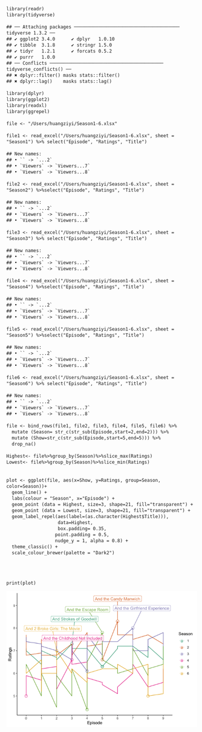     library(readr)
    library(tidyverse)

    ## ── Attaching packages ─────────────────────────────────────── tidyverse 1.3.2 ──
    ## ✔ ggplot2 3.4.0      ✔ dplyr   1.0.10
    ## ✔ tibble  3.1.8      ✔ stringr 1.5.0 
    ## ✔ tidyr   1.2.1      ✔ forcats 0.5.2 
    ## ✔ purrr   1.0.0      
    ## ── Conflicts ────────────────────────────────────────── tidyverse_conflicts() ──
    ## ✖ dplyr::filter() masks stats::filter()
    ## ✖ dplyr::lag()    masks stats::lag()

    library(dplyr)
    library(ggplot2)
    library(readxl)
    library(ggrepel)

    file <- "/Users/huangziyi/Season1-6.xlsx"

    file1 <- read_excel("/Users/huangziyi/Season1-6.xlsx", sheet = "Season1") %>% select("Episode", "Ratings", "Title")

    ## New names:
    ## • `` -> `...2`
    ## • `Viewers` -> `Viewers...7`
    ## • `Viewers` -> `Viewers...8`

    file2 <- read_excel("/Users/huangziyi/Season1-6.xlsx", sheet = "Season2") %>%select("Episode", "Ratings", "Title")

    ## New names:
    ## • `` -> `...2`
    ## • `Viewers` -> `Viewers...7`
    ## • `Viewers` -> `Viewers...8`

    file3 <- read_excel("/Users/huangziyi/Season1-6.xlsx", sheet = "Season3") %>% select("Episode", "Ratings", "Title")

    ## New names:
    ## • `` -> `...2`
    ## • `Viewers` -> `Viewers...7`
    ## • `Viewers` -> `Viewers...8`

    file4 <- read_excel("/Users/huangziyi/Season1-6.xlsx", sheet = "Season4") %>%select("Episode", "Ratings", "Title")

    ## New names:
    ## • `` -> `...2`
    ## • `Viewers` -> `Viewers...7`
    ## • `Viewers` -> `Viewers...8`

    file5 <- read_excel("/Users/huangziyi/Season1-6.xlsx", sheet = "Season5") %>%select("Episode", "Ratings", "Title")

    ## New names:
    ## • `` -> `...2`
    ## • `Viewers` -> `Viewers...7`
    ## • `Viewers` -> `Viewers...8`

    file6 <- read_excel("/Users/huangziyi/Season1-6.xlsx", sheet = "Season6") %>% select("Episode", "Ratings", "Title")

    ## New names:
    ## • `` -> `...2`
    ## • `Viewers` -> `Viewers...7`
    ## • `Viewers` -> `Viewers...8`

    file <- bind_rows(file1, file2, file3, file4, file5, file6) %>%
      mutate (Season= str_c(str_sub(Episode,start=2,end=2))) %>%
      mutate (Show=str_c(str_sub(Episode,start=5,end=5))) %>%
      drop_na()

    Highest<- file%>%group_by(Season)%>%slice_max(Ratings)
    Lowest<- file%>%group_by(Season)%>%slice_min(Ratings)


    plot <- ggplot(file, aes(x=Show, y=Ratings, group=Season, color=Season))+
      geom_line() +
      labs(colour = "Season", x="Episode") +
      geom_point (data = Highest, size=3, shape=21, fill="transparent") +
      geom_point (data = Lowest, size=3, shape=21, fill="transparent") +
      geom_label_repel(aes(label=(as.character(Highest$Title))),
                       data=Highest,
                       box.padding= 0.35, 
                      point.padding = 0.5,
                      nudge_y = 1, alpha = 0.8) +
      theme_classic() +
      scale_colour_brewer(palette = "Dark2")
                     



    print(plot)

![](SolutionforMannew_files/figure-markdown_strict/unnamed-chunk-1-1.png)
